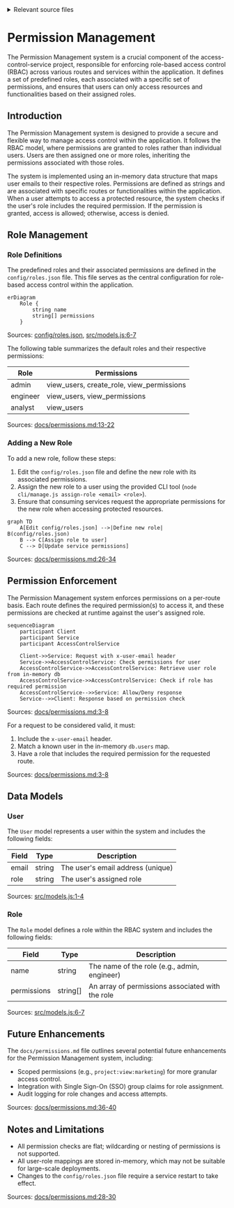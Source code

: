 <details>
<summary>Relevant source files</summary>

The following files were used as context for generating this wiki page:

- [config/roles.json](https://github.com/aanickode/access-control-service/blob/main/config/roles.json)
- [src/models.js](https://github.com/aanickode/access-control-service/blob/main/src/models.js)
- [docs/permissions.md](https://github.com/aanickode/access-control-service/blob/main/docs/permissions.md)

</details>

# Permission Management

The Permission Management system is a crucial component of the access-control-service project, responsible for enforcing role-based access control (RBAC) across various routes and services within the application. It defines a set of predefined roles, each associated with a specific set of permissions, and ensures that users can only access resources and functionalities based on their assigned roles.

## Introduction

The Permission Management system is designed to provide a secure and flexible way to manage access control within the application. It follows the RBAC model, where permissions are granted to roles rather than individual users. Users are then assigned one or more roles, inheriting the permissions associated with those roles.

The system is implemented using an in-memory data structure that maps user emails to their respective roles. Permissions are defined as strings and are associated with specific routes or functionalities within the application. When a user attempts to access a protected resource, the system checks if the user's role includes the required permission. If the permission is granted, access is allowed; otherwise, access is denied.

## Role Management

### Role Definitions

The predefined roles and their associated permissions are defined in the `config/roles.json` file. This file serves as the central configuration for role-based access control within the application.

```mermaid
erDiagram
    Role {
        string name
        string[] permissions
    }
```
Sources: [config/roles.json](), [src/models.js:6-7]()

The following table summarizes the default roles and their respective permissions:

| Role     | Permissions                                |
|----------|---------------------------------------------|
| admin    | view_users, create_role, view_permissions  |
| engineer | view_users, view_permissions               |
| analyst  | view_users                                 |

Sources: [docs/permissions.md:13-22]()

### Adding a New Role

To add a new role, follow these steps:

1. Edit the `config/roles.json` file and define the new role with its associated permissions.
2. Assign the new role to a user using the provided CLI tool (`node cli/manage.js assign-role <email> <role>`).
3. Ensure that consuming services request the appropriate permissions for the new role when accessing protected resources.

```mermaid
graph TD
    A[Edit config/roles.json] -->|Define new role| B(config/roles.json)
    B --> C[Assign role to user]
    C --> D[Update service permissions]
```
Sources: [docs/permissions.md:26-34]()

## Permission Enforcement

The Permission Management system enforces permissions on a per-route basis. Each route defines the required permission(s) to access it, and these permissions are checked at runtime against the user's assigned role.

```mermaid
sequenceDiagram
    participant Client
    participant Service
    participant AccessControlService

    Client->>Service: Request with x-user-email header
    Service->>AccessControlService: Check permissions for user
    AccessControlService->>AccessControlService: Retrieve user role from in-memory db
    AccessControlService->>AccessControlService: Check if role has required permission
    AccessControlService-->>Service: Allow/Deny response
    Service-->>Client: Response based on permission check
```
Sources: [docs/permissions.md:3-8]()

For a request to be considered valid, it must:

1. Include the `x-user-email` header.
2. Match a known user in the in-memory `db.users` map.
3. Have a role that includes the required permission for the requested route.

Sources: [docs/permissions.md:3-8]()

## Data Models

### User

The `User` model represents a user within the system and includes the following fields:

| Field | Type     | Description                        |
|-------|----------|-------------------------------------|
| email | string   | The user's email address (unique)  |
| role  | string   | The user's assigned role           |

Sources: [src/models.js:1-4]()

### Role

The `Role` model defines a role within the RBAC system and includes the following fields:

| Field       | Type       | Description                                   |
|-------------|------------|-----------------------------------------------|
| name        | string     | The name of the role (e.g., admin, engineer) |
| permissions | string[]   | An array of permissions associated with the role |

Sources: [src/models.js:6-7]()

## Future Enhancements

The `docs/permissions.md` file outlines several potential future enhancements for the Permission Management system, including:

- Scoped permissions (e.g., `project:view:marketing`) for more granular access control.
- Integration with Single Sign-On (SSO) group claims for role assignment.
- Audit logging for role changes and access attempts.

Sources: [docs/permissions.md:36-40]()

## Notes and Limitations

- All permission checks are flat; wildcarding or nesting of permissions is not supported.
- All user-role mappings are stored in-memory, which may not be suitable for large-scale deployments.
- Changes to the `config/roles.json` file require a service restart to take effect.

Sources: [docs/permissions.md:28-30]()